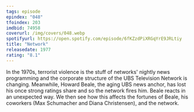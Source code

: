 ```yaml
---
tags: episode
epindex: "048"
tfoindex: 203
imdbid: 74958
coverurl: /img/covers/048.webp
spotifyurl: https://open.spotify.com/episode/6fKZzdPiXRGqYrE9JRLtiy
title: "Network"
releasedate: 1977
rating: "8.1"
---
```


In the 1970s, terrorist violence is the stuff of networks' nightly news programming and the corporate structure of the UBS Television Network is changing. Meanwhile, Howard Beale, the aging UBS news anchor, has lost his once strong ratings share and so the network fires him. Beale reacts in an unexpected way. We then see how this affects the fortunes of Beale, his coworkers (Max Schumacher and Diana Christensen), and the network.